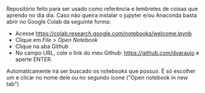 

Repositório feito para ser usado como referência e lembretes de coisas que aprendo no dia dia. Caso não queira instalar o jupyter e/ou Anaconda basta abrir no Google Colab da seguinte forma:

 - Acesse https://colab.research.google.com/notebooks/welcome.ipynb
 - Clique em _File_ > _Open Notebook_
 - Clique na aba _Github_
 - No campo URL, cole o link do meu Github:  https://github.com/dvaraujo e aperte ENTER.
 
 Automaticamente irá ser buscado os notebooks que possuo. É só escolher um e clicar no nome dele ou no segundo ícone ("Open notebook in new tab")

